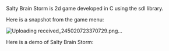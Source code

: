 Salty Brain Storm is 2d game developed in C using the sdl library.

Here is a snapshot from the game menu:

![Uploading received_245020723370729.png…]()

Here is a demo of Salty Brain Storm:

